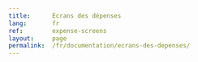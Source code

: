 ```yaml
---
title:      Écrans des dépenses
lang:       fr
ref:        expense-screens
layout:     page
permalink:  /fr/documentation/ecrans-des-depenses/
---
```


